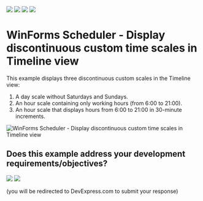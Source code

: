 <!-- default badges list -->
![](https://img.shields.io/endpoint?url=https://codecentral.devexpress.com/api/v1/VersionRange/128636860/24.2.1%2B)
[![](https://img.shields.io/badge/Open_in_DevExpress_Support_Center-FF7200?style=flat-square&logo=DevExpress&logoColor=white)](https://supportcenter.devexpress.com/ticket/details/E1480)
[![](https://img.shields.io/badge/📖_How_to_use_DevExpress_Examples-e9f6fc?style=flat-square)](https://docs.devexpress.com/GeneralInformation/403183)
[![](https://img.shields.io/badge/💬_Leave_Feedback-feecdd?style=flat-square)](#does-this-example-address-your-development-requirementsobjectives)
<!-- default badges end -->
# WinForms Scheduler - Display discontinuous custom time scales in Timeline view

This example displays three discontinuous custom scales in the Timeline view:

1. A day scale without Saturdays and Sundays.
2. An hour scale containing only working hours (from 6:00 to 21:00).
3. An hour scale that displays hours from 6:00 to 21:00 in 30-minute increments. 

![WinForms Scheduler - Display discontinuous custom time scales in Timeline view](https://raw.githubusercontent.com/DevExpress-Examples/three-discontinuous-custom-time-scales-for-the-timeline-view-e1480/19.1.3%2B/media/winforms-scheduler-timeline.png)

<!-- feedback -->
## Does this example address your development requirements/objectives?

[<img src="https://www.devexpress.com/support/examples/i/yes-button.svg"/>](https://www.devexpress.com/support/examples/survey.xml?utm_source=github&utm_campaign=winforms-scheduler-custom-scales-in-timeline-view&~~~was_helpful=yes) [<img src="https://www.devexpress.com/support/examples/i/no-button.svg"/>](https://www.devexpress.com/support/examples/survey.xml?utm_source=github&utm_campaign=winforms-scheduler-custom-scales-in-timeline-view&~~~was_helpful=no)

(you will be redirected to DevExpress.com to submit your response)
<!-- feedback end -->
